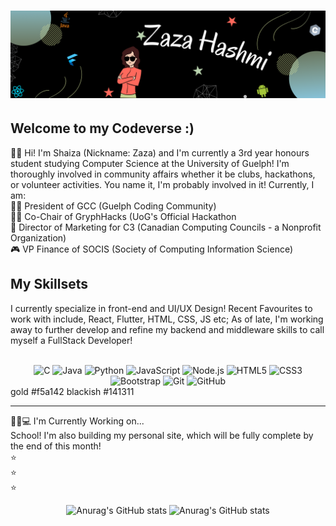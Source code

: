 # [![Zaza H Banner](https://raw.githubusercontent.com/Kayeris/Kayeris/main/Images/readme_banner.png)](https://zazulezaza.carrd.co/)


## Welcome to my Codeverse :)
🙋🏻 Hi! I'm Shaiza (Nickname: Zaza) and I'm currently a 3rd year honours student studying Computer Science at the University of Guelph! I'm thoroughly involved in community affairs whether it be clubs, hackathons, or volunteer activities. You name it, I'm probably involved in it!
Currently, I am:  
    🤸‍♀️ President of GCC (Guelph Coding Community)  
    🤹‍♀️ Co-Chair of GryphHacks (UoG's Official Hackathon  
    🧩 Director of Marketing for C3 (Canadian Computing Councils - a Nonprofit Organization)  
    🎮 VP Finance of SOCIS (Society of Computing Information Science)  



## My Skillsets
I currently specialize in front-end and UI/UX Design! Recent Favourites to work with include, React, Flutter, HTML, CSS, JS etc; As of late, I'm working away to further develop and refine my backend and middleware skills to call myself a FullStack Developer!  
<br>
<div align="center" margin-top="5px">
<img src="https://img.shields.io/badge/--141311?style=flat&logo=c&logoColor=ffffff&textColor=000000" alt="C"> <img src="https://img.shields.io/badge/-Java-141311?style=flat&logo=java&logoColor=white&textColor=000000" alt="Java"> 
<img src="https://img.shields.io/badge/-Python-141311?style=flat&logo=python&logoColor=white" alt="Python">
<img src="https://img.shields.io/badge/-JavaScript-141311?style=flat&logo=javascript&logoColor=eed718" alt="JavaScript">
<img src="https://img.shields.io/badge/-Nodejs-141311?style=flat&logo=Node.js" alt="Node.js">
<img src = "https://img.shields.io/badge/-HTML5-141311?style=flat&logo=html5&logoColor=white" alt="HTML5">
<img src = "https://img.shields.io/badge/-CSS3-141311?style=flat&logo=css3&logoColor=white" alt="CSS3">
<img src="https://img.shields.io/badge/-Bootstrap-141311?style=flat&logo=bootstrap&logoColor=white" alt="Bootstrap">
<img src="https://img.shields.io/badge/-Git-141311?style=flat&logo=git" alt="Git"> 
<img src="https://img.shields.io/badge/-GitHub-141311?style=flat&logo=github" alt="GitHub">
</div>
gold #f5a142
blackish #141311
<hr>

👧🏻💻 I'm Currently Working on...  
School! I'm also building my personal site, which will be fully complete by the end of this month!  
⭐  
⭐  
⭐  

<div align="center" margin-top="5px">

![Anurag's GitHub stats](https://github-readme-stats.vercel.app/api?username=Kayeris&count_private=true&show_icons=true&theme=great-gatsby&custom_title=Zaza's_Stats&line_height=26.5)
![Anurag's GitHub stats](https://github-readme-stats.vercel.app/api/top-langs/?username=Kayeris&langs_count=3&theme=great-gatsby&hide=dart&custom_title=Top-Languages)

</div>
    
